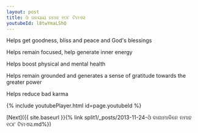 ```yaml
---
layout: post
title: ଓଁ ଜନୟାୟ ନମାହ ୧୦୮ ଟିମଏସ
youtubeId: l8twYmaLShQ
---
```

 
 
Helps get goodness, bliss and peace and God's blessings
 
Helps remain focused, help generate inner energy 
 
Helps boost physical and mental health 
 
Helps remain grounded and generates a sense of gratitude towards the greater power 
 
Helps reduce bad karma
 
 
 
 


{% include youtubePlayer.html id=page.youtubeId %}
 
[Next]({{ site.baseurl }}{% link  split1/_posts/2013-11-24-ଓଁ ବାଣାମାଳିନେ ନମାହ ୧୦୮ ଟିମଏସ.md%})
 
